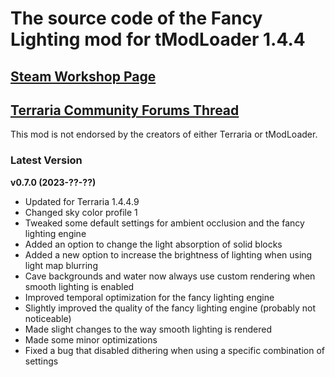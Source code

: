 ﻿# The source code of the Fancy Lighting mod for tModLoader 1.4.4

## [Steam Workshop Page](https://steamcommunity.com/sharedfiles/filedetails/?id=2822950837)
## [Terraria Community Forums Thread](https://forums.terraria.org/index.php?threads/fancy-lighting-mod.113067/)

This mod is not endorsed by the creators of either Terraria or tModLoader.

### Latest Version

**v0.7.0 (2023-??-??)**
- Updated for Terraria 1.4.4.9
- Changed sky color profile 1
- Tweaked some default settings for ambient occlusion and the fancy lighting engine
- Added an option to change the light absorption of solid blocks
- Added a new option to increase the brightness of lighting when using light map blurring
- Cave backgrounds and water now always use custom rendering when smooth lighting is enabled
- Improved temporal optimization for the fancy lighting engine
- Slightly improved the quality of the fancy lighting engine (probably not noticeable)
- Made slight changes to the way smooth lighting is rendered
- Made some minor optimizations
- Fixed a bug that disabled dithering when using a specific combination of settings
